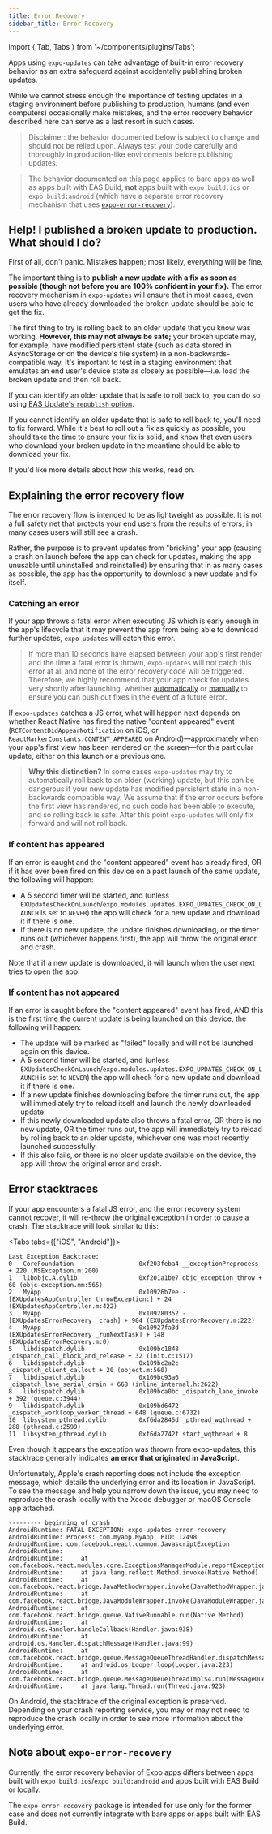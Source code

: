 ```yaml
---
title: Error Recovery
sidebar_title: Error Recovery
---
```


import { Tab, Tabs } from '~/components/plugins/Tabs';

Apps using `expo-updates` can take advantage of built-in error recovery behavior as an extra safeguard against accidentally publishing broken updates.

While we cannot stress enough the importance of testing updates in a staging environment before publishing to production, humans (and even computers) occasionally make mistakes, and the error recovery behavior described here can serve as a last resort in such cases.

> Disclaimer: the behavior documented below is subject to change and should not be relied upon. Always test your code carefully and thoroughly in production-like environments before publishing updates.

> The behavior documented on this page applies to bare apps as well as apps built with EAS Build, **not** apps built with `expo build:ios` or `expo build:android` (which have a separate error recovery mechanism that uses [`expo-error-recovery`](/versions/latest/sdk/error-recovery)).

## Help! I published a broken update to production. What should I do?

First of all, don't panic. Mistakes happen; most likely, everything will be fine.

The important thing is to **publish a new update with a fix as soon as possible (though not before you are 100% confident in your fix).** The error recovery mechanism in `expo-updates` will ensure that in most cases, even users who have already downloaded the broken update should be able to get the fix.

The first thing to try is rolling back to an older update that you know was working. **However, this may not always be safe;** your broken update may, for example, have modified persistent state (such as data stored in AsyncStorage or on the device's file system) in a non-backwards-compatible way. It's important to test in a staging environment that emulates an end user's device state as closely as possible—i.e. load the broken update and then roll back.

If you can identify an older update that is safe to roll back to, you can do so using [EAS Update's `republish` option](/eas-update/eas-update-and-eas-cli/#republish-a-previous-update-within-a-branch).

If you cannot identify an older update that is safe to roll back to, you'll need to fix forward. While it's best to roll out a fix as quickly as possible, you should take the time to ensure your fix is solid, and know that even users who download your broken update in the meantime should be able to download your fix.

If you'd like more details about how this works, read on.

## Explaining the error recovery flow

The error recovery flow is intended to be as lightweight as possible. It is not a full safety net that protects your end users from the results of errors; in many cases users will still see a crash.

Rather, the purpose is to prevent updates from "bricking" your app (causing a crash on launch before the app can check for updates, making the app unusable until uninstalled and reinstalled) by ensuring that in as many cases as possible, the app has the opportunity to download a new update and fix itself.

### Catching an error

If your app throws a fatal error when executing JS which is early enough in the app's lifecycle that it may prevent the app from being able to download further updates, `expo-updates` will catch this error.

> If more than 10 seconds have elapsed between your app's first render and the time a fatal error is thrown, `expo-updates` will not catch this error at all and none of the error recovery code will be triggered. Therefore, we highly recommend that your app check for updates very shortly after launching, whether [automatically](/bare/updating-your-app/#automatic-updates) or [manually](/bare/updating-your-app/#manual-updates) to ensure you can push out fixes in the event of a future error.

If `expo-updates` catches a JS error, what will happen next depends on whether React Native has fired the native "content appeared" event (`RCTContentDidAppearNotification` on iOS, or `ReactMarkerConstants.CONTENT_APPEARED` on Android)—approximately when your app's first view has been rendered on the screen—for this particular update, either on this launch or a previous one.

> **Why this distinction?** In some cases `expo-updates` may try to automatically roll back to an older (working) update, but this can be dangerous if your new update has modified persistent state in a non-backwards compatible way. We assume that if the error occurs before the first view has rendered, no such code has been able to execute, and so rolling back is safe. After this point `expo-updates` will only fix forward and will not roll back.

### If content has appeared

If an error is caught and the "content appeared" event has already fired, OR if it has ever been fired on this device on a past launch of the same update, the following will happen:

- A 5 second timer will be started, and (unless `EXUpdatesCheckOnLaunch`/`expo.modules.updates.EXPO_UPDATES_CHECK_ON_LAUNCH` is set to `NEVER`) the app will check for a new update and download it if there is one.
- If there is no new update, the update finishes downloading, or the timer runs out (whichever happens first), the app will throw the original error and crash.

Note that if a new update is downloaded, it will launch when the user next tries to open the app.

### If content has not appeared

If an error is caught before the "content appeared" event has fired, AND this is the first time the current update is being launched on this device, the following will happen:

- The update will be marked as "failed" locally and will not be launched again on this device.
- A 5 second timer will be started, and (unless `EXUpdatesCheckOnLaunch`/`expo.modules.updates.EXPO_UPDATES_CHECK_ON_LAUNCH` is set to `NEVER`) the app will check for a new update and download it if there is one.
- If a new update finishes downloading before the timer runs out, the app will immediately try to reload itself and launch the newly downloaded update.
- If this newly downloaded update also throws a fatal error, OR there is no new update, OR the timer runs out, the app will immediately try to reload by rolling back to an older update, whichever one was most recently launched successfully.
- If this also fails, or there is no older update available on the device, the app will throw the original error and crash.

## Error stacktraces

If your app encounters a fatal JS error, and the error recovery system cannot recover, it will re-throw the original exception in order to cause a crash. The stacktrace will look similar to this:

<Tabs tabs={["iOS", "Android"]}>

<Tab>

```
Last Exception Backtrace:
0   CoreFoundation                	0xf203feba4 __exceptionPreprocess + 220 (NSException.m:200)
1   libobjc.A.dylib               	0xf201a1be7 objc_exception_throw + 60 (objc-exception.mm:565)
2   MyApp                         	0x10926b7ee -[EXUpdatesAppController throwException:] + 24 (EXUpdatesAppController.m:422)
3   MyApp                         	0x109280352 -[EXUpdatesErrorRecovery _crash] + 984 (EXUpdatesErrorRecovery.m:222)
4   MyApp                         	0x10927fa3d -[EXUpdatesErrorRecovery _runNextTask] + 148 (EXUpdatesErrorRecovery.m:0)
5   libdispatch.dylib             	0x109bc1848 _dispatch_call_block_and_release + 32 (init.c:1517)
6   libdispatch.dylib             	0x109bc2a2c _dispatch_client_callout + 20 (object.m:560)
7   libdispatch.dylib             	0x109bc93a6 _dispatch_lane_serial_drain + 668 (inline_internal.h:2622)
8   libdispatch.dylib             	0x109bca0bc _dispatch_lane_invoke + 392 (queue.c:3944)
9   libdispatch.dylib             	0x109bd6472 _dispatch_workloop_worker_thread + 648 (queue.c:6732)
10  libsystem_pthread.dylib       	0xf6da2845d _pthread_wqthread + 288 (pthread.c:2599)
11  libsystem_pthread.dylib       	0xf6da2742f start_wqthread + 8
```

Even though it appears the exception was thrown from expo-updates, this stacktrace generally indicates **an error that originated in JavaScript**.

Unfortunately, Apple's crash reporting does not include the exception message, which details the underlying error and its location in JavaScript. To see the message and help you narrow down the issue, you may need to reproduce the crash locally with the Xcode debugger or macOS Console app attached.

</Tab>

<Tab>

```
--------- beginning of crash
AndroidRuntime: FATAL EXCEPTION: expo-updates-error-recovery
AndroidRuntime: Process: com.myapp.MyApp, PID: 12498
AndroidRuntime: com.facebook.react.common.JavascriptException
AndroidRuntime:
AndroidRuntime: 	at com.facebook.react.modules.core.ExceptionsManagerModule.reportException(ExceptionsManagerModule.java:72)
AndroidRuntime: 	at java.lang.reflect.Method.invoke(Native Method)
AndroidRuntime: 	at com.facebook.react.bridge.JavaMethodWrapper.invoke(JavaMethodWrapper.java:372)
AndroidRuntime: 	at com.facebook.react.bridge.JavaModuleWrapper.invoke(JavaModuleWrapper.java:188)
AndroidRuntime: 	at com.facebook.react.bridge.queue.NativeRunnable.run(Native Method)
AndroidRuntime: 	at android.os.Handler.handleCallback(Handler.java:938)
AndroidRuntime: 	at android.os.Handler.dispatchMessage(Handler.java:99)
AndroidRuntime: 	at com.facebook.react.bridge.queue.MessageQueueThreadHandler.dispatchMessage(MessageQueueThreadHandler.java:27)
AndroidRuntime: 	at android.os.Looper.loop(Looper.java:223)
AndroidRuntime: 	at com.facebook.react.bridge.queue.MessageQueueThreadImpl$4.run(MessageQueueThreadImpl.java:228)
AndroidRuntime: 	at java.lang.Thread.run(Thread.java:923)
```

On Android, the stacktrace of the original exception is preserved. Depending on your crash reporting service, you may or may not need to reproduce the crash locally in order to see more information about the underlying error.

</Tab>

</Tabs>

## Note about `expo-error-recovery`

Currently, the error recovery behavior of Expo apps differs between apps built with `expo build:ios`/`expo build:android` and apps built with EAS Build or locally.

The `expo-error-recovery` package is intended for use only for the former case and does not currently integrate with bare apps or apps built with EAS Build.
